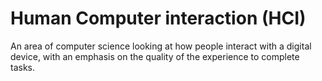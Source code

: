 # Human Computer interaction (HCI)

An area of computer science looking at how people interact with a digital device, with an emphasis on the quality of the experience to complete tasks.
